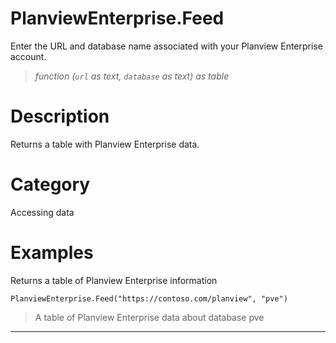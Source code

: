 ﻿# PlanviewEnterprise.Feed
Enter the URL and database name associated with your Planview Enterprise account.
> _function (<code>url</code> as text, <code>database</code> as text) as table_
# Description 
Returns a table with Planview Enterprise data.
# Category 
Accessing data
# Examples 
Returns a table of Planview Enterprise information
```
PlanviewEnterprise.Feed("https://contoso.com/planview", "pve")
```
> A table of Planview Enterprise data about database pve
***
